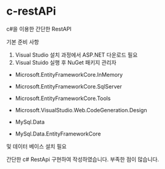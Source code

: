 # c-restAPi
c#을 이용한 간단한 RestAPI

기본 준비 사항
1. Visual Studio 설치 과정에서 ASP.NET 다운로드 필요
2. Visual Stuido 실행 후 NuGet 패키지 관리자
- Microsoft.EntityFrameworkCore.InMemory
- Microsoft.EntityFrameworkCore.SqlServer
- Microsoft.EntityFrameworkCore.Tools
- Microsoft.VisualStudio.Web.CodeGeneration.Design

- MySql.Data
- MySql.Data.EntityFrameworkCore

및 데이터 베이스 설치 필요


간단한 c# RestApi 구현하여 작성하였습니다.
부족한 점이 많습니다. 
